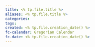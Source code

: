 ```yaml
---
title: <% tp.file.title %>
aliases: <% tp.file.title %>
categories: 
tags: 
created: <% tp.file.creation_date() %>
fc-calendar: Gregorian Calendar
fc-date: <% tp.file.creation_date() %>
---
```

